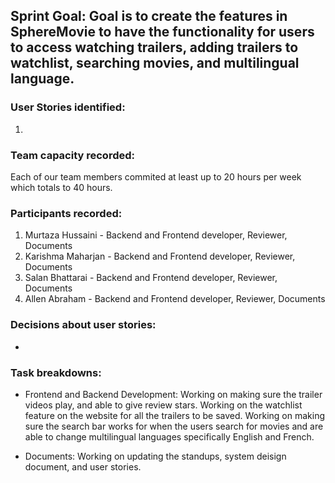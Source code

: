 ## Sprint Goal: Goal is to create the features in SphereMovie to have the functionality for users to access watching trailers, adding trailers to watchlist, searching movies, and multilingual language.

### User Stories identified: 
  1. 

### Team capacity recorded: 
Each of our team members commited at least up to 20 hours per week which totals to 40 hours.

### Participants recorded: 
  1. Murtaza Hussaini - Backend and Frontend developer, Reviewer, Documents
  2. Karishma Maharjan - Backend and Frontend developer, Reviewer, Documents
  3. Salan Bhattarai - Backend and Frontend developer, Reviewer, Documents
  4. Allen Abraham - Backend and Frontend developer, Reviewer, Documents

### Decisions about user stories: 
  - 

### Task breakdowns: 
- Frontend and Backend Development:
  Working on making sure the trailer videos play, and able to give review stars.
  Working on the watchlist feature on the website for all the trailers to be saved.
  Working on making sure the search bar works for when the users search for movies and are able to change multilingual languages specifically English and French.
  
- Documents:
  Working on updating the standups, system deisign document, and user stories.


